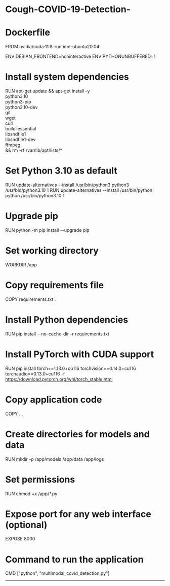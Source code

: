 # Cough-COVID-19-Detection-

# Dockerfile
FROM nvidia/cuda:11.8-runtime-ubuntu20.04

ENV DEBIAN_FRONTEND=noninteractive
ENV PYTHONUNBUFFERED=1

# Install system dependencies
RUN apt-get update && apt-get install -y \
    python3.10 \
    python3-pip \
    python3.10-dev \
    git \
    wget \
    curl \
    build-essential \
    libsndfile1 \
    libsndfile1-dev \
    ffmpeg \
    && rm -rf /var/lib/apt/lists/*

# Set Python 3.10 as default
RUN update-alternatives --install /usr/bin/python3 python3 /usr/bin/python3.10 1
RUN update-alternatives --install /usr/bin/python python /usr/bin/python3.10 1

# Upgrade pip
RUN python -m pip install --upgrade pip

# Set working directory
WORKDIR /app

# Copy requirements file
COPY requirements.txt .

# Install Python dependencies
RUN pip install --no-cache-dir -r requirements.txt

# Install PyTorch with CUDA support
RUN pip install torch==1.13.0+cu116 torchvision==0.14.0+cu116 torchaudio==0.13.0+cu116 -f https://download.pytorch.org/whl/torch_stable.html

# Copy application code
COPY . .

# Create directories for models and data
RUN mkdir -p /app/models /app/data /app/logs

# Set permissions
RUN chmod +x /app/*.py

# Expose port for any web interface (optional)
EXPOSE 8000

# Command to run the application
CMD ["python", "multimodal_covid_detection.py"]

---
